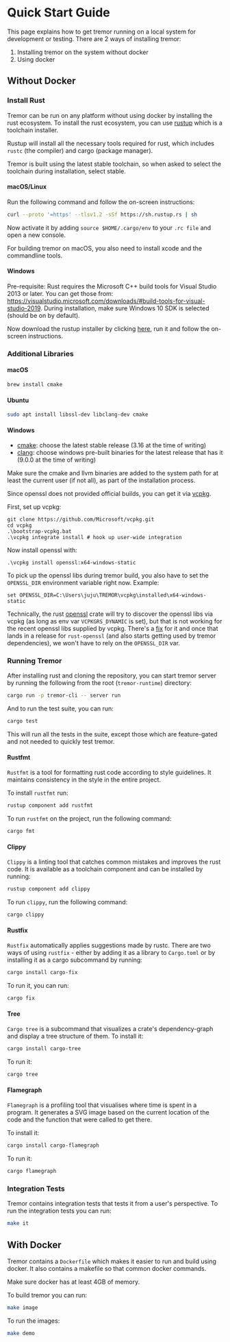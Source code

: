 # Quick Start Guide

This page explains how to get tremor running on a local system for development or testing. There are 2 ways of installing tremor:

1. Installing tremor on the system without docker
2. Using docker

## Without Docker

### Install Rust

Tremor can be run on any platform without using docker by installing the rust ecosystem. To install the rust ecosystem, you can use [rustup](https://www.rust-lang.org/tools/install) which is a toolchain installer.

Rustup will install all the necessary tools required for rust, which includes `rustc` (the compiler) and cargo (package manager).

Tremor is built using the latest stable toolchain, so when asked to select the toolchain during installation, select stable.

#### macOS/Linux

Run the following command and follow the on-screen instructions:

```sh
curl --proto '=https' --tlsv1.2 -sSf https://sh.rustup.rs | sh
```

Now activate it by adding `source $HOME/.cargo/env` to your `.rc file` and open a new console.

For building tremor on macOS, you also need to install xcode and the commandline tools.

#### Windows

Pre-requisite: Rust requires the Microsoft C++ build tools for Visual Studio 2013 or later. You can get those from: https://visualstudio.microsoft.com/downloads/#build-tools-for-visual-studio-2019. During installation, make sure Windows 10 SDK is selected (should be on by default).

Now download the rustup installer by clicking [here](https://win.rustup.rs/x86_64), run it and follow the on-screen instructions.

### Additional Libraries

#### macOS

```bash
brew install cmake
```

#### Ubuntu

```bash
sudo apt install libssl-dev libclang-dev cmake
```

#### Windows

- [cmake](https://cmake.org/download/): choose the latest stable release (3.16 at the time of writing)
- [clang](https://releases.llvm.org/download.html): choose windows pre-built binaries for the latest release that has it (9.0.0 at the time of writing)

Make sure the cmake and llvm binaries are added to the system path for at least the current user (if not all), as part of the installation process.

Since openssl does not provided official builds, you can get it via [vcpkg](https://github.com/microsoft/vcpkg).

First, set up vcpkg:

```
git clone https://github.com/Microsoft/vcpkg.git
cd vcpkg
.\bootstrap-vcpkg.bat
.\vcpkg integrate install # hook up user-wide integration
```

Now install openssl with:

```
.\vcpkg install openssl:x64-windows-static
```

To pick up the openssl libs during tremor build, you also have to set the `OPENSSL_DIR` environment variable right now. Example:

```
set OPENSSL_DIR=C:\Users\juju\TREMOR\vcpkg\installed\x64-windows-static
```

Technically, the rust [openssl](https://docs.rs/openssl) crate will try to discover the openssl libs via vcpkg (as long as env var `VCPKGRS_DYNAMIC` is set), but that is not working for the recent openssl libs supplied by vcpkg. There's a [fix](https://github.com/sfackler/rust-openssl/pull/1238) for it and once that lands in a release for `rust-openssl` (and also starts getting used by tremor dependencies), we won't have to rely on the `OPENSSL_DIR` var.

### Running Tremor

After installing rust and cloning the repository, you can start tremor server by running the following from the root (`tremor-runtime`) directory:

```bash
cargo run -p tremor-cli -- server run
```

And to run the test suite, you can run:

```bash
cargo test
```

This will run all the tests in the suite, except those which are feature-gated and not needed to quickly test tremor.

#### Rustfmt

`Rustfmt` is a tool for formatting rust code according to style guidelines. It maintains consistency in the style in the entire project.

To install `rustfmt` run:

```bash
rustup component add rustfmt
```

To run `rustfmt` on the project, run the following command:

```bash
cargo fmt
```

#### Clippy

`Clippy` is a linting tool that catches common mistakes and improves the rust code. It is available as a toolchain component and can be installed by running:

```bash
rustup component add clippy
```

To run `clippy`, run the following command:

```bash
cargo clippy
```

#### Rustfix

`Rustfix` automatically applies suggestions made by rustc. There are two ways of using `rustfix` - either by adding it as a library to `Cargo.toml` or by installing it as a cargo subcommand by running:

```bash
cargo install cargo-fix
```

To run it, you can run:

```bash
cargo fix
```

#### Tree

`Cargo tree` is a subcommand that visualizes a crate's dependency-graph and display a tree structure of them. To install it:

```bash
cargo install cargo-tree
```

To run it:

```bash
cargo tree
```

#### Flamegraph

`Flamegraph` is a profiling tool that visualises where time is spent in a program. It generates a SVG image based on the current location of the code and the function that were called to get there.

To install it:

```bash
cargo install cargo-flamegraph
```

To run it:

```bash
cargo flamegraph
```

### Integration Tests

Tremor contains integration tests that tests it from a user's perspective. To run the integration tests you can run:

```bash
make it
```

## With Docker

Tremor contains a `Dockerfile` which makes it easier to run and build using docker. It also contains a makefile so that common docker commands.

Make sure docker has at least 4GB of memory.

To build tremor you can run:

```bash
make image
```

To run the images:

```bash
make demo
```
